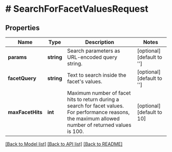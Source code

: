 # # SearchForFacetValuesRequest

## Properties

Name | Type | Description | Notes
------------ | ------------- | ------------- | -------------
**params** | **string** | Search parameters as URL-encoded query string. | [optional] [default to '']
**facetQuery** | **string** | Text to search inside the facet&#39;s values. | [optional] [default to '']
**maxFacetHits** | **int** | Maximum number of facet hits to return during a search for facet values. For performance reasons, the maximum allowed number of returned values is 100. | [optional] [default to 10]

[[Back to Model list]](../../README.md#models) [[Back to API list]](../../README.md#endpoints) [[Back to README]](../../README.md)
